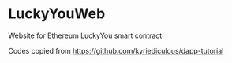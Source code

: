 # LuckyYouWeb
Website for Ethereum LuckyYou smart contract

Codes copied from https://github.com/kyriediculous/dapp-tutorial


